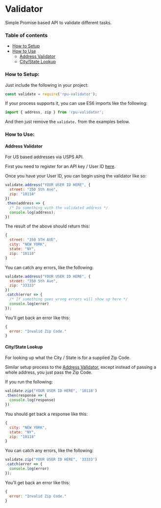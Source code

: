 # Validator

Simple Promise based API to validate different tasks.

### Table of contents
  * [How to Setup](#how-to-setup)
  * [How to Use](#how-to-use)
    * [Address Validator](#address-validator)
    * [City/State Lookup](#city-state-lookup)

### How to Setup:

Just include the following in your project:

```javascript
const validate = require('rpu-validator');
```

If your process supports it, you can use ES6 imports like the following:

```javascript
import { address, zip } from 'rpu-validator';
```

And then just remove the `validate.` from the examples below.

### How to Use:

#### Address Validator

For US based addresses via USPS API.

First you need to register for an API key / User ID [here](https://www.usps.com/business/web-tools-apis/welcome.htm).

Once you have your User ID, you can begin using the validator like so:

```javascript
validate.address("YOUR USER ID HERE", {
  street: "350 5th Ave",
  zip: "10118"
})
.then(address => {
  /* Do something with the validated address */
  console.log(address);
})
```

The result of the above should return this:

```javascript
{
  street: "350 5TH AVE",
  city: "NEW YORK",
  state: "NY",
  zip: "10118"
}
```

You can catch any errors, like the following:

```javascript
validate.address("YOUR USER ID HERE", {
  street: "350 5th Ave",
  zip: "33333"
})
.catch(error => {
  /* If something goes wrong errors will show up here */
  console.log(error)
});
```

You'll get back an error like this:

```javascript
{
  error: "Invalid Zip Code."
}
```

#### City/State Lookup
For looking up what the City / State is for a supplied Zip Code.

Similar setup process to the [Address Validator](#address-validator), except instead of passing a whole address, you just pass the Zip Code.

If you run the following:

```javascript
validate.zip("YOUR USER ID HERE", '10118')
.then(response => {
  console.log(response)
})
```

You should get back a response like this:

```javascript
{
  city: "NEW YORK",
  state: "NY",
  zip: "10118"
}
```

You can catch any errors, like the following:

```javascript
validate.zip("YOUR USER ID HERE", '33333')
.catch(error => {
  console.log(error)
});
```

You'll get back an error like this:

```javascript
{
  error: "Invalid Zip Code."
}
```